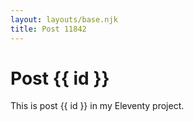 ```yaml
---
layout: layouts/base.njk
title: Post 11842
---
```


# Post {{ id }}

This is post {{ id }} in my Eleventy project.
